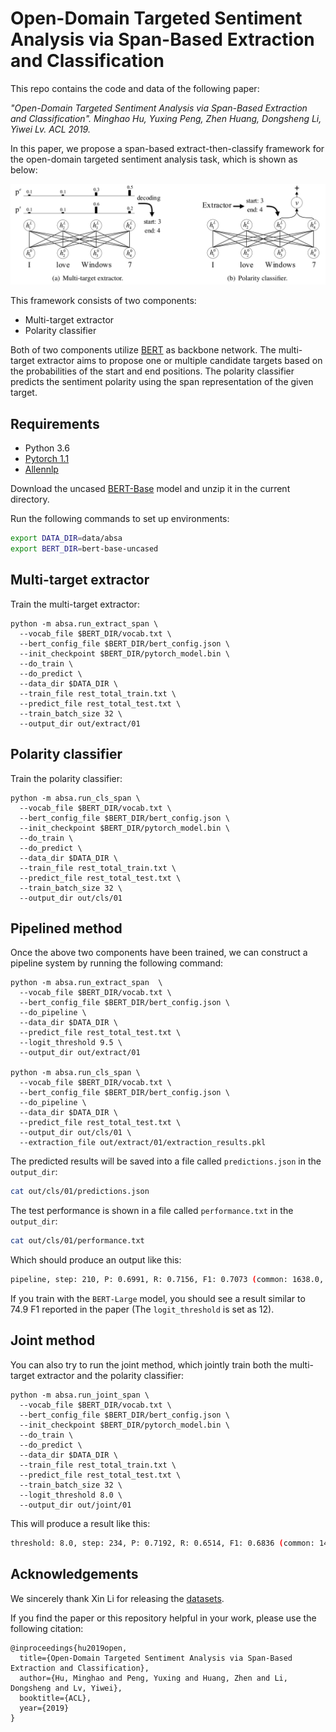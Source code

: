# Open-Domain Targeted Sentiment Analysis via Span-Based Extraction and Classification

This repo contains the code and data of the following paper:

<i> "Open-Domain Targeted Sentiment Analysis via Span-Based Extraction and Classification". Minghao Hu, Yuxing Peng, Zhen Huang, Dongsheng Li, Yiwei Lv. ACL 2019.</i>

In this paper, we propose a span-based extract-then-classify framework for the open-domain targeted sentiment analysis task, which is shown as below:
<p>
<img src="image/framework.PNG" width="800">
</p>

This framework consists of two components:
- Multi-target extractor
- Polarity classifier

Both of two components utilize [BERT](https://github.com/huggingface/pytorch-pretrained-BERT) as backbone network. The multi-target extractor aims to propose one or multiple candidate targets based on the probabilities of the start and end positions. The polarity classifier predicts the sentiment polarity using the span representation of the given target.

## Requirements
- Python 3.6
- [Pytorch 1.1](https://pytorch.org/)
- [Allennlp](https://allennlp.org/)

Download the uncased [BERT-Base](https://drive.google.com/file/d/13I0Gj7v8lYhW5Hwmp5kxm3CTlzWZuok2/view?usp=sharing) model and unzip it in the current directory. 

Run the following commands to set up environments:
```bash
export DATA_DIR=data/absa
export BERT_DIR=bert-base-uncased
```

## Multi-target extractor
Train the multi-target extractor:
```shell
python -m absa.run_extract_span \
  --vocab_file $BERT_DIR/vocab.txt \
  --bert_config_file $BERT_DIR/bert_config.json \
  --init_checkpoint $BERT_DIR/pytorch_model.bin \
  --do_train \
  --do_predict \
  --data_dir $DATA_DIR \
  --train_file rest_total_train.txt \
  --predict_file rest_total_test.txt \
  --train_batch_size 32 \
  --output_dir out/extract/01
```

## Polarity classifier
Train the polarity classifier:
```shell
python -m absa.run_cls_span \
  --vocab_file $BERT_DIR/vocab.txt \
  --bert_config_file $BERT_DIR/bert_config.json \
  --init_checkpoint $BERT_DIR/pytorch_model.bin \
  --do_train \
  --do_predict \
  --data_dir $DATA_DIR \
  --train_file rest_total_train.txt \
  --predict_file rest_total_test.txt \
  --train_batch_size 32 \
  --output_dir out/cls/01
```

## Pipelined method
Once the above two components have been trained, we can construct a pipeline system by running the following command:
```shell
python -m absa.run_extract_span  \
  --vocab_file $BERT_DIR/vocab.txt \
  --bert_config_file $BERT_DIR/bert_config.json \
  --do_pipeline \
  --data_dir $DATA_DIR \
  --predict_file rest_total_test.txt \
  --logit_threshold 9.5 \
  --output_dir out/extract/01

python -m absa.run_cls_span \
  --vocab_file $BERT_DIR/vocab.txt \
  --bert_config_file $BERT_DIR/bert_config.json \
  --do_pipeline \
  --data_dir $DATA_DIR \
  --predict_file rest_total_test.txt \
  --output_dir out/cls/01 \
  --extraction_file out/extract/01/extraction_results.pkl
```
The predicted results will be saved into a file called `predictions.json` in the `output_dir`:
```bash
cat out/cls/01/predictions.json
```

The test performance is shown in a file called `performance.txt` in the `output_dir`:
```bash
cat out/cls/01/performance.txt
```
Which should produce an output like this:
```bash
pipeline, step: 210, P: 0.6991, R: 0.7156, F1: 0.7073 (common: 1638.0, retrieved: 2343.0, relevant: 2289.0)
```

If you train with the `BERT-Large` model, you should see a result similar to 74.9 F1 reported in the paper (The `logit_threshold` is set as 12).

## Joint method
You can also try to run the joint method, which jointly train both the multi-target extractor and the polarity classifier:
```shell
python -m absa.run_joint_span \
  --vocab_file $BERT_DIR/vocab.txt \
  --bert_config_file $BERT_DIR/bert_config.json \
  --init_checkpoint $BERT_DIR/pytorch_model.bin \
  --do_train \
  --do_predict \
  --data_dir $DATA_DIR \
  --train_file rest_total_train.txt \
  --predict_file rest_total_test.txt \
  --train_batch_size 32 \
  --logit_threshold 8.0 \
  --output_dir out/joint/01
```

This will produce a result like this:
```bash
threshold: 8.0, step: 234, P: 0.7192, R: 0.6514, F1: 0.6836 (common: 1491.0, retrieved: 2073.0, relevant: 2289.0)
```

## Acknowledgements
We sincerely thank Xin Li for releasing the [datasets](https://github.com/lixin4ever/E2E-TBSA).

If you find the paper or this repository helpful in your work, please use the following citation:
```
@inproceedings{hu2019open,
  title={Open-Domain Targeted Sentiment Analysis via Span-Based Extraction and Classification},
  author={Hu, Minghao and Peng, Yuxing and Huang, Zhen and Li, Dongsheng and Lv, Yiwei},
  booktitle={ACL},
  year={2019}
}
```
